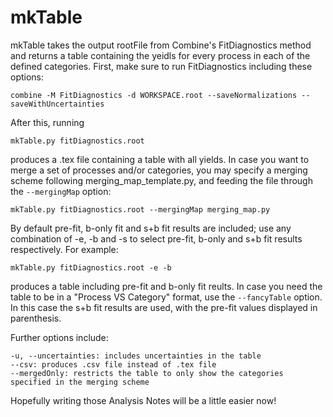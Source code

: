 # mkTable

mkTable takes the output rootFile from Combine's FitDiagnostics method and returns a table containing the yeidls for every process in each of the defined categories. First, make sure to run FitDiagnostics including these options:

    combine -M FitDiagnostics -d WORKSPACE.root --saveNormalizations --saveWithUncertainties
    
After this, running

    mkTable.py fitDiagnostics.root

produces a .tex file containing a table with all yields. In case you want to merge a set of processes and/or categories, you may specify a merging scheme following merging_map_template.py, and feeding the file through the `--mergingMap` option:

    mkTable.py fitDiagnostics.root --mergingMap merging_map.py
    
By default pre-fit, b-only fit and s+b fit results are included; use any combination of -e, -b and -s to select pre-fit, b-only and s+b fit results respectively. For example:

    mkTable.py fitDiagnostics.root -e -b
    
produces a table including pre-fit and b-only fit reults. In case you need the table to be in a "Process VS Category" format, use the `--fancyTable` option. In this case the s+b fit results are used, with the pre-fit values displayed in parenthesis.
    
Further options include:

    -u, --uncertainties: includes uncertainties in the table
    --csv: produces .csv file instead of .tex file
    --mergedOnly: restricts the table to only show the categories specified in the merging scheme
    
Hopefully writing those Analysis Notes will be a little easier now!
